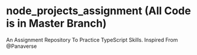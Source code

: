 # node_projects_assignment (All Code is in Master Branch)
An Assignment Repository To Practice TypeScript Skills. Inspired From @Panaverse
